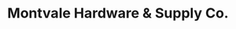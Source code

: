 ---
title: "Montvale Hardware & Supply Co."
url: /montvale/montvale-hardware-and-supply-co/
shop: hardware
---